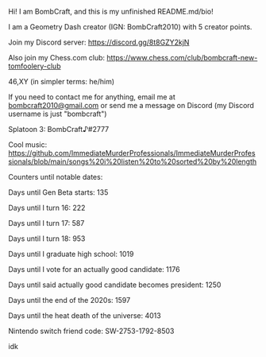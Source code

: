 Hi! I am BombCraft, and this is my unfinished README.md/bio!

I am a Geometry Dash creator (IGN: BombCraft2010) with 5 creator points.

Join my Discord server: https://discord.gg/8t8GZY2kjN

Also join my Chess.com club: https://www.chess.com/club/bombcraft-new-tomfoolery-club

46,XY (in simpler terms: he/him)

If you need to contact me for anything, email me at bombcraft2010@gmail.com or send me a message on Discord (my Discord username is just "bombcraft")

Splatoon 3: BombCraft♪#2777

Cool music: https://github.com/ImmediateMurderProfessionals/ImmediateMurderProfessionals/blob/main/songs%20i%20listen%20to%20sorted%20by%20length

Counters until notable dates:

Days until Gen Beta starts: 135

Days until I turn 16: 222

Days until I turn 17: 587

Days until I turn 18: 953

Days until I graduate high school: 1019

Days until I vote for an actually good candidate: 1176

Days until said actually good candidate becomes president: 1250

Days until the end of the 2020s: 1597

Days until the heat death of the universe: 4013


Nintendo switch friend code: SW-2753-1792-8503

idk

